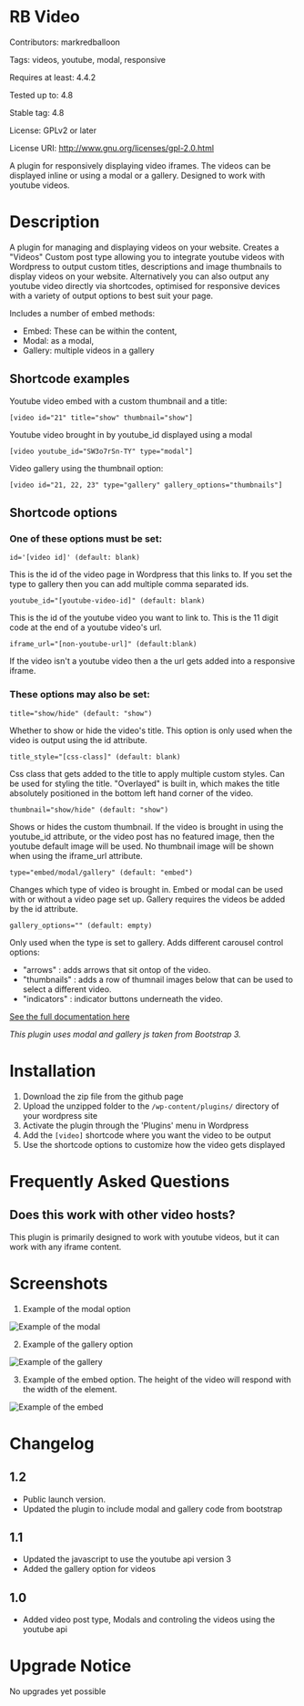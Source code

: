 # RB Video
Contributors: markredballoon

Tags: videos, youtube, modal, responsive

Requires at least: 4.4.2

Tested up to: 4.8

Stable tag: 4.8

License: GPLv2 or later

License URI: http://www.gnu.org/licenses/gpl-2.0.html

A plugin for responsively displaying video iframes. The videos can be displayed inline or using a modal or a gallery.
Designed to work with youtube videos.

# Description
A plugin for managing and displaying videos on your website. Creates a "Videos" Custom post type allowing you to integrate youtube videos with Wordpress to output custom titles, descriptions and image thumbnails to display videos on your website. Alternatively you can also output any youtube video directly via shortcodes, optimised for responsive devices with a variety of output options to best suit your page.

Includes a number of embed methods:
* Embed: These can be within the content, 
* Modal: as a modal,
* Gallery:  multiple videos in a gallery

## Shortcode examples

Youtube video embed with a custom thumbnail and a title:

`[video id="21" title="show" thumbnail="show"]`

Youtube video brought in by youtube_id displayed using a modal

`[video youtube_id="SW3o7rSn-TY" type="modal"]`

Video gallery using the thumbnail option:

`[video id="21, 22, 23" type="gallery" gallery_options="thumbnails"]`

## Shortcode options

### One of these options must be set:

`id='[video id]' (default: blank)`

This is the id of the video page in Wordpress that this links to. If you set the type to gallery then you can add multiple comma separated ids.

`youtube_id="[youtube-video-id]" (default: blank)`

This is the id of the youtube video you want to link to. This is the 11 digit code at the end of a youtube video's url.

`iframe_url="[non-youtube-url]" (default:blank)`

If the video isn't a youtube video then a the url gets added into a responsive iframe.

### These options may also be set:

`title="show/hide" (default: "show")`

Whether to show or hide the video's title. This option is only used when the video is output using the id attribute.

`title_style="[css-class]" (default: blank)`

Css class that gets added to the title to apply multiple custom styles. Can be used for styling the title. "Overlayed" is built in, which makes the title absolutely positioned in the bottom left hand corner of the video.

`thumbnail="show/hide" (default: "show")`

Shows or hides the custom thumbnail. If the video is brought in using the youtube_id attribute, or the video post has no featured image, then the youtube default image will be used. No thumbnail image will be shown when using the iframe_url attribute.

`type="embed/modal/gallery" (default: "embed")`

Changes which type of video is brought in. Embed or modal can be used with or without a video page set up. Gallery requires the videos be added by the id attribute.

`gallery_options="" (default: empty)` 

Only used when the type is set to gallery. Adds different carousel control options: 
* "arrows" : adds arrows that sit ontop of the video.
* "thumbnails" : adds a row of thumnail images below that can be used to select a different video.
* "indicators" : indicator buttons underneath the video.


[See the full documentation here](https://docs.google.com/document/d/1fUWAj2Yi6I0uLRp8ZyK2DwVdmiFEc0sY5Kb-TTzi3G4/edit?usp=sharing)

_This plugin uses modal and gallery js taken from Bootstrap 3._

# Installation
1. Download the zip file from the github page
1. Upload the unzipped folder to the `/wp-content/plugins/` directory of your wordpress site
1. Activate the plugin through the 'Plugins' menu in Wordpress
1. Add the `[video]` shortcode where you want the video to be output
1. Use the shortcode options to customize how the video gets displayed

# Frequently Asked Questions

## Does this work with other video hosts?

This plugin is primarily designed to work with youtube videos, but it can work with any iframe content.

# Screenshots 

1. Example of the modal option 

![Example of the modal](https://github.com/redballoonio/video-plugin/blob/master/screenshots/modal.png "Example of the modal")

2. Example of the gallery option 

![Example of the gallery](https://github.com/redballoonio/video-plugin/blob/master/screenshots/gallery.png "Example of the gallery")

3. Example of the embed option. The height of the video will respond with the width of the element. 

![Example of the embed](https://github.com/redballoonio/video-plugin/blob/master/screenshots/embed.png "Example of the embed")


# Changelog 

## 1.2
* Public launch version.
* Updated the plugin to include modal and gallery code from bootstrap

## 1.1
* Updated the javascript to use the youtube api version 3
* Added the gallery option for videos

## 1.0
* Added video post type, Modals and controling the videos using the youtube api

# Upgrade Notice 

No upgrades yet possible 